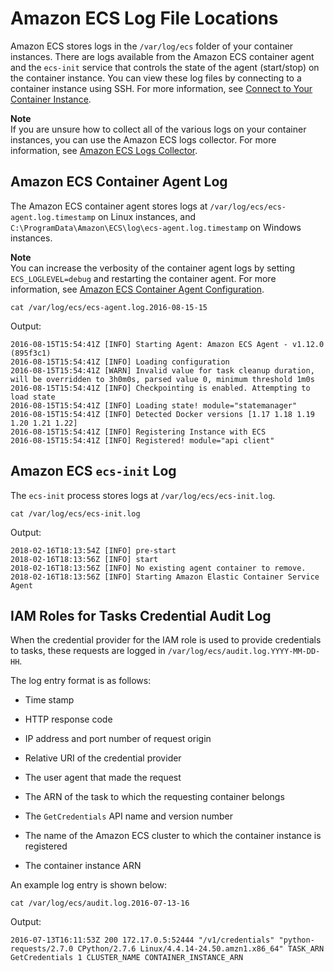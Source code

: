 # Amazon ECS Log File Locations<a name="logs"></a>

Amazon ECS stores logs in the `/var/log/ecs` folder of your container instances\. There are logs available from the Amazon ECS container agent and the `ecs-init` service that controls the state of the agent \(start/stop\) on the container instance\. You can view these log files by connecting to a container instance using SSH\. For more information, see [Connect to Your Container Instance](instance-connect.md)\.

**Note**  
If you are unsure how to collect all of the various logs on your container instances, you can use the Amazon ECS logs collector\. For more information, see [Amazon ECS Logs Collector](ecs-logs-collector.md)\.

## Amazon ECS Container Agent Log<a name="agent-logs"></a>

The Amazon ECS container agent stores logs at `/var/log/ecs/ecs-agent.log.timestamp` on Linux instances, and `C:\ProgramData\Amazon\ECS\log\ecs-agent.log.timestamp` on Windows instances\.

**Note**  
You can increase the verbosity of the container agent logs by setting `ECS_LOGLEVEL=debug` and restarting the container agent\. For more information, see [Amazon ECS Container Agent Configuration](ecs-agent-config.md)\.

```
cat /var/log/ecs/ecs-agent.log.2016-08-15-15
```

Output:

```
2016-08-15T15:54:41Z [INFO] Starting Agent: Amazon ECS Agent - v1.12.0 (895f3c1)
2016-08-15T15:54:41Z [INFO] Loading configuration
2016-08-15T15:54:41Z [WARN] Invalid value for task cleanup duration, will be overridden to 3h0m0s, parsed value 0, minimum threshold 1m0s
2016-08-15T15:54:41Z [INFO] Checkpointing is enabled. Attempting to load state
2016-08-15T15:54:41Z [INFO] Loading state! module="statemanager"
2016-08-15T15:54:41Z [INFO] Detected Docker versions [1.17 1.18 1.19 1.20 1.21 1.22]
2016-08-15T15:54:41Z [INFO] Registering Instance with ECS
2016-08-15T15:54:41Z [INFO] Registered! module="api client"
```

## Amazon ECS `ecs-init` Log<a name="ecs-init-logs"></a>

The `ecs-init` process stores logs at `/var/log/ecs/ecs-init.log`\.

```
cat /var/log/ecs/ecs-init.log
```

Output:

```
2018-02-16T18:13:54Z [INFO] pre-start
2018-02-16T18:13:56Z [INFO] start
2018-02-16T18:13:56Z [INFO] No existing agent container to remove.
2018-02-16T18:13:56Z [INFO] Starting Amazon Elastic Container Service Agent
```

## IAM Roles for Tasks Credential Audit Log<a name="task_iam_roles-logs"></a>

When the credential provider for the IAM role is used to provide credentials to tasks, these requests are logged in `/var/log/ecs/audit.log.YYYY-MM-DD-HH`\.

The log entry format is as follows:

+ Time stamp

+ HTTP response code

+ IP address and port number of request origin

+ Relative URI of the credential provider

+ The user agent that made the request

+ The ARN of the task to which the requesting container belongs

+ The `GetCredentials` API name and version number

+ The name of the Amazon ECS cluster to which the container instance is registered

+ The container instance ARN

An example log entry is shown below:

```
cat /var/log/ecs/audit.log.2016-07-13-16
```

Output:

```
2016-07-13T16:11:53Z 200 172.17.0.5:52444 "/v1/credentials" "python-requests/2.7.0 CPython/2.7.6 Linux/4.4.14-24.50.amzn1.x86_64" TASK_ARN GetCredentials 1 CLUSTER_NAME CONTAINER_INSTANCE_ARN
```